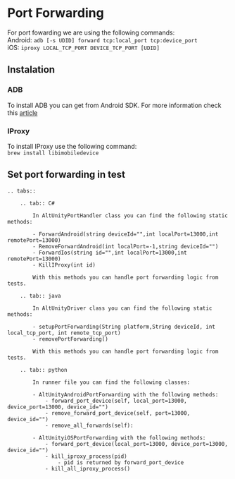 # Port Forwarding

For port fowarding we are using the following commands:  
Android: `adb [-s UDID] forward tcp:local_port tcp:device_port`  
iOS: `iproxy LOCAL_TCP_PORT DEVICE_TCP_PORT [UDID]`

## Instalation

### ADB

To install ADB you can get from Android SDK. For more information check this [article](https://www.xda-developers.com/install-adb-windows-macos-linux/)

### IProxy

To install IProxy use the following command:  
`brew install libimobiledevice`

## Set port forwarding in test

```eval_rst
.. tabs::

    .. tab:: C#

        In AltUnityPortHandler class you can find the following static methods:
        
        - ForwardAndroid(string deviceId="",int localPort=13000,int remotePort=13000)
        - RemoveForwardAndroid(int localPort=-1,string deviceId="")
        - ForwardIos(string id="",int localPort=13000,int remotePort=13000)
        - KillIProxy(int id)

        With this methods you can handle port forwarding logic from tests.

    .. tab:: java

        In AltUnityDriver class you can find the following static methods:

        - setupPortForwarding(String platform,String deviceId, int local_tcp_port, int remote_tcp_port)
        - removePortForwarding()

        With this methods you can handle port forwarding logic from tests.

    .. tab:: python

        In runner file you can find the following classes:
        
        - AltUnityAndroidPortForwarding with the following methods:
            - forward_port_device(self, local_port=13000, device_port=13000, device_id="")
            - remove_forward_port_device(self, port=13000, device_id="")
            - remove_all_forwards(self):
        
        - AltUnityiOSPortForwarding with the following methods:
            - forward_port_device(local_port=13000, device_port=13000, device_id="")
            - kill_iproxy_process(pid)
                - pid is returned by forward_port_device
            - kill_all_iproxy_process()
    
```